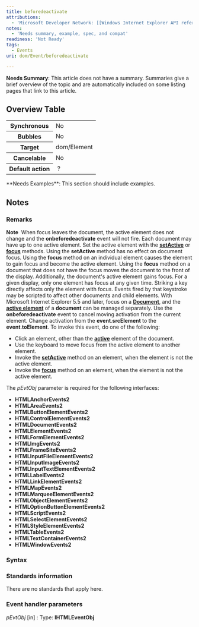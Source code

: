 ```yaml
---
title: beforedeactivate
attributions:
  - 'Microsoft Developer Network: [[Windows Internet Explorer API reference](http://msdn.microsoft.com/en-us/library/ie/hh828809%28v=vs.85%29.aspx) Article]'
notes:
  - 'Needs summary, example, spec, and compat'
readiness: 'Not Ready'
tags:
  - Events
uri: dom/Event/beforedeactivate

---
```

**Needs Summary**: This article does not have a summary. Summaries give a brief overview of the topic and are automatically included on some listing pages that link to this article.

## Overview Table

<table class="wikitable">
<tr>
<th>
Synchronous

</th>
<td>
No

</td>
</tr>
<tr>
<th>
Bubbles

</th>
<td>
No

</td>
</tr>
<tr>
<th>
Target

</th>
<td>
dom/Element

</td>
</tr>
<tr>
<th>
Cancelable

</th>
<td>
No

</td>
</tr>
<tr>
<th>
Default action

</th>
<td>
 ?

</td>
</tr>
</table>
**Needs Examples**: This section should include examples.

## Notes

### Remarks

**Note**  When focus leaves the document, the active element does not change and the **onbeforedeactivate** event will not fire. Each document may have up to one active element. Set the active element with the [**setActive**](/dom/HTMLElement/setActive) or [**focus**](/dom/HTMLElement/focus) methods. Using the **setActive** method has no effect on document focus. Using the **focus** method on an individual element causes the element to gain focus and become the active element. Using the **focus** method on a document that does not have the focus moves the document to the front of the display. Additionally, the document's active element gains focus. For a given display, only one element has focus at any given time. Striking a key directly affects only the element with focus. Events fired by that keystroke may be scripted to affect other documents and child elements. With Microsoft Internet Explorer 5.5 and later, focus on a [**Document**](/dom/Document), and the [**active element**](/dom/Document/activeElement) of a **document** can be managed separately. Use the **onbeforedeactivate** event to cancel moving activation from the current element. Change activation from the **event**.**srcElement** to the **event**.**toElement**. To invoke this event, do one of the following:

-   Click an element, other than the [**active**](/dom/Document/activeElement) element of the document.
-   Use the keyboard to move focus from the active element to another element.
-   Invoke the [**setActive**](/dom/HTMLElement/setActive) method on an element, when the element is not the active element.
-   Invoke the [**focus**](/dom/HTMLElement/focus) method on an element, when the element is not the active element.

The *pEvtObj* parameter is required for the following interfaces:

-   **HTMLAnchorEvents2**
-   **HTMLAreaEvents2**
-   **HTMLButtonElementEvents2**
-   **HTMLControlElementEvents2**
-   **HTMLDocumentEvents2**
-   **HTMLElementEvents2**
-   **HTMLFormElementEvents2**
-   **HTMLImgEvents2**
-   **HTMLFrameSiteEvents2**
-   **HTMLInputFileElementEvents2**
-   **HTMLInputImageEvents2**
-   **HTMLInputTextElementEvents2**
-   **HTMLLabelEvents2**
-   **HTMLLinkElementEvents2**
-   **HTMLMapEvents2**
-   **HTMLMarqueeElementEvents2**
-   **HTMLObjectElementEvents2**
-   **HTMLOptionButtonElementEvents2**
-   **HTMLScriptEvents2**
-   **HTMLSelectElementEvents2**
-   **HTMLStyleElementEvents2**
-   **HTMLTableEvents2**
-   **HTMLTextContainerEvents2**
-   **HTMLWindowEvents2**

### Syntax

### Standards information

There are no standards that apply here.

### Event handler parameters

*pEvtObj* [in]
:   Type: ****IHTMLEventObj****

